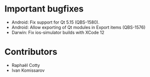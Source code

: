 # Important bugfixes

* Android: Fix support for Qt 5.15  (QBS-1580).
* Android: Allow exporting of Qt modules in Export items (QBS-1576)
* Darwin: Fix ios-simulator builds with XCode 12

# Contributors

* Raphaël Cotty
* Ivan Komissarov
